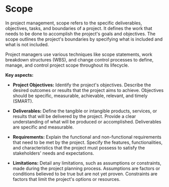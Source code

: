 # Scope

In project management, scope refers to the specific deliverables, objectives, tasks, and boundaries of a project. It defines the work that needs to be done to accomplish the project's goals and objectives. The scope outlines the project's boundaries by specifying what is included and what is not included.

Project managers use various techniques like scope statements, work breakdown structures (WBS), and change control processes to define, manage, and control project scope throughout its lifecycle.

**Key aspects:**

* **Project Objectives:** Identify the project's objectives. Describe the desired outcomes or results that the project aims to achieve. Objectives should be specific, measurable, achievable, relevant, and timely (SMART).

* **Deliverables:** Define the tangible or intangible products, services, or results that will be delivered by the project. Provide a clear understanding of what will be produced or accomplished. Deliverables are specific and measurable.

* **Requirements:** Explain the functional and non-functional requirements that need to be met by the project. Specify the features, functionalities, and characteristics that the project must possess to satisfy the stakeholders' needs and expectations.

* **Limitations:** Detail any limitations, such as assumptions or constraints, made during the project planning process. Assumptions are factors or conditions believed to be true but are not yet proven. Constraints are factors that limit the project's options or resources.

